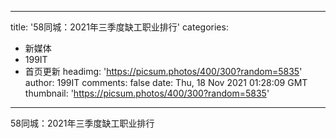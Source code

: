 
---
title: '58同城：2021年三季度缺工职业排行'
categories: 
 - 新媒体
 - 199IT
 - 首页更新
headimg: 'https://picsum.photos/400/300?random=5835'
author: 199IT
comments: false
date: Thu, 18 Nov 2021 01:28:09 GMT
thumbnail: 'https://picsum.photos/400/300?random=5835'
---

<div>   
58同城：2021年三季度缺工职业排行  
</div>
            